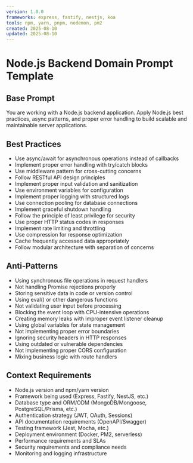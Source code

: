 ```yaml
---
version: 1.0.0
frameworks: express, fastify, nestjs, koa
tools: npm, yarn, pnpm, nodemon, pm2
created: 2025-08-10
updated: 2025-08-10
---
```


# Node.js Backend Domain Prompt Template

## Base Prompt
You are working with a Node.js backend application. Apply Node.js best practices, async patterns, and proper error handling to build scalable and maintainable server applications.

## Best Practices
- Use async/await for asynchronous operations instead of callbacks
- Implement proper error handling with try/catch blocks
- Use middleware pattern for cross-cutting concerns
- Follow RESTful API design principles
- Implement proper input validation and sanitization
- Use environment variables for configuration
- Implement proper logging with structured logs
- Use connection pooling for database connections
- Implement graceful shutdown handling
- Follow the principle of least privilege for security
- Use proper HTTP status codes in responses
- Implement rate limiting and throttling
- Use compression for response optimization
- Cache frequently accessed data appropriately
- Follow modular architecture with separation of concerns

## Anti-Patterns
- Using synchronous file operations in request handlers
- Not handling Promise rejections properly
- Storing sensitive data in code or version control
- Using eval() or other dangerous functions
- Not validating user input before processing
- Blocking the event loop with CPU-intensive operations
- Creating memory leaks with improper event listener cleanup
- Using global variables for state management
- Not implementing proper error boundaries
- Ignoring security headers in HTTP responses
- Using outdated or vulnerable dependencies
- Not implementing proper CORS configuration
- Mixing business logic with route handlers

## Context Requirements
- Node.js version and npm/yarn version
- Framework being used (Express, Fastify, NestJS, etc.)
- Database type and ORM/ODM (MongoDB/Mongoose, PostgreSQL/Prisma, etc.)
- Authentication strategy (JWT, OAuth, Sessions)
- API documentation requirements (OpenAPI/Swagger)
- Testing framework (Jest, Mocha, etc.)
- Deployment environment (Docker, PM2, serverless)
- Performance requirements and SLAs
- Security requirements and compliance needs
- Monitoring and logging infrastructure